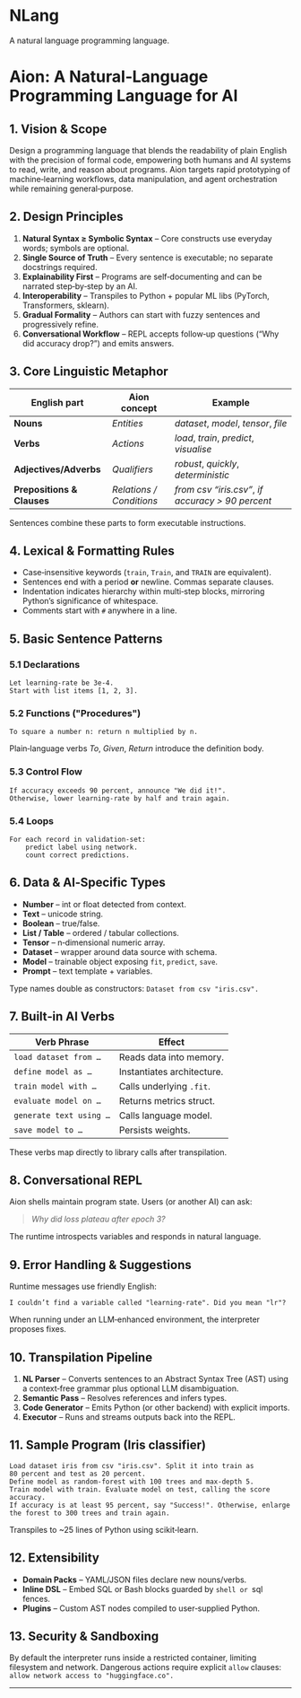 # NLang
A natural language programming language.
# Aion: A Natural‑Language Programming Language for AI

## 1. Vision & Scope

Design a programming language that blends the readability of plain English with the precision of formal code, empowering both humans and AI systems to read, write, and reason about programs. Aion targets rapid prototyping of machine‑learning workflows, data manipulation, and agent orchestration while remaining general‑purpose.

## 2. Design Principles

1. **Natural Syntax ≥ Symbolic Syntax** – Core constructs use everyday words; symbols are optional.
2. **Single Source of Truth** – Every sentence is executable; no separate docstrings required.
3. **Explainability First** – Programs are self‑documenting and can be narrated step‑by‑step by an AI.
4. **Interoperability** – Transpiles to Python + popular ML libs (PyTorch, Transformers, sklearn).
5. **Gradual Formality** – Authors can start with fuzzy sentences and progressively refine.
6. **Conversational Workflow** – REPL accepts follow‑up questions (“Why did accuracy drop?”) and emits answers.

## 3. Core Linguistic Metaphor

| English part               | Aion concept             | Example                                           |
| -------------------------- | ------------------------ | ------------------------------------------------- |
| **Nouns**                  | *Entities*               | *dataset*, *model*, *tensor*, *file*              |
| **Verbs**                  | *Actions*                | *load*, *train*, *predict*, *visualise*           |
| **Adjectives/Adverbs**     | *Qualifiers*             | *robust*, *quickly*, *deterministic*              |
| **Prepositions & Clauses** | *Relations / Conditions* | *from csv “iris.csv”*, *if accuracy > 90 percent* |

Sentences combine these parts to form executable instructions.

## 4. Lexical & Formatting Rules

* Case‑insensitive keywords (`train`, `Train`, and `TRAIN` are equivalent).
* Sentences end with a period **or** newline. Commas separate clauses.
* Indentation indicates hierarchy within multi‑step blocks, mirroring Python’s significance of whitespace.
* Comments start with `#` anywhere in a line.

## 5. Basic Sentence Patterns

### 5.1 Declarations

```
Let learning‑rate be 3e‑4.
Start with list items [1, 2, 3].
```

### 5.2 Functions ("Procedures")

```
To square a number n: return n multiplied by n.
```

Plain‑language verbs *To*, *Given*, *Return* introduce the definition body.

### 5.3 Control Flow

```
If accuracy exceeds 90 percent, announce "We did it!".
Otherwise, lower learning‑rate by half and train again.
```

### 5.4 Loops

```
For each record in validation‑set:
    predict label using network.
    count correct predictions.
```

## 6. Data & AI‑Specific Types

* **Number** – int or float detected from context.
* **Text** – unicode string.
* **Boolean** – true/false.
* **List / Table** – ordered / tabular collections.
* **Tensor** – n‑dimensional numeric array.
* **Dataset** – wrapper around data source with schema.
* **Model** – trainable object exposing `fit`, `predict`, `save`.
* **Prompt** – text template + variables.

Type names double as constructors: `Dataset from csv "iris.csv".`

## 7. Built‑in AI Verbs

| Verb Phrase             | Effect                     |
| ----------------------- | -------------------------- |
| `load dataset from …`   | Reads data into memory.    |
| `define model as …`     | Instantiates architecture. |
| `train model with …`    | Calls underlying `.fit`.   |
| `evaluate model on …`   | Returns metrics struct.    |
| `generate text using …` | Calls language model.      |
| `save model to …`       | Persists weights.          |

These verbs map directly to library calls after transpilation.

## 8. Conversational REPL

Aion shells maintain program state. Users (or another AI) can ask:

> *Why did loss plateau after epoch 3?*

The runtime introspects variables and responds in natural language.

## 9. Error Handling & Suggestions

Runtime messages use friendly English:

```
I couldn’t find a variable called "learning‑rate". Did you mean "lr"?
```

When running under an LLM‑enhanced environment, the interpreter proposes fixes.

## 10. Transpilation Pipeline

1. **NL Parser** – Converts sentences to an Abstract Syntax Tree (AST) using a context‑free grammar plus optional LLM disambiguation.
2. **Semantic Pass** – Resolves references and infers types.
3. **Code Generator** – Emits Python (or other backend) with explicit imports.
4. **Executor** – Runs and streams outputs back into the REPL.

## 11. Sample Program (Iris classifier)

```
Load dataset iris from csv "iris.csv". Split it into train as 80 percent and test as 20 percent.
Define model as random‑forest with 100 trees and max‑depth 5.
Train model with train. Evaluate model on test, calling the score accuracy.
If accuracy is at least 95 percent, say "Success!". Otherwise, enlarge the forest to 300 trees and train again.
```

Transpiles to \~25 lines of Python using scikit‑learn.

## 12. Extensibility

* **Domain Packs** – YAML/JSON files declare new nouns/verbs.
* **Inline DSL** – Embed SQL or Bash blocks guarded by `shell or `sql fences.
* **Plugins** – Custom AST nodes compiled to user‑supplied Python.

## 13. Security & Sandboxing

By default the interpreter runs inside a restricted container, limiting filesystem and network. Dangerous actions require explicit `allow` clauses: `allow network access to "huggingface.co".`
***
